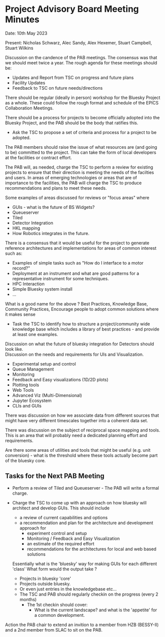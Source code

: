 # Project Advisory Board Meeting Minutes

Date: 10th May 2023

Present: Nicholas Schwarz, Alec Sandy, Alex Hexemer, Stuart Campbell, Stuart Wilkins

Discussion on the candence of the PAB meetings.  The consensus was that we should meet twice a year.
The rough agenda for these meetings should be:
  * Updates and Report from TSC on progress and future plans
  * Facility Updates
  * Feedback to TSC on future needs/directions

There should be regular (ideally in person) workshop for the Bluesky Project as a whole.  These could follow the rough format and schedule of the EPICS Collaboration
Meetings. 

There should be a process for projects to become officially adopted into the Bluesky Project, and the PAB should be the body that ratifies this. 
- Ask the TSC to propose a set of criteria and process for a project to be adopted. 

The PAB members should raise the issue of what resources are (and going to be) committed to the project.  This can take the form of local developers
at the facilities or contract effort.  

The PAB will, as needed, charge the TSC to perform a review for existing projects to ensure that their direction is meeting the needs of the facilties and users. 
In areas of emerging technologies or areas that are of importance to the facilities, the PAB will charge the TSC to produce recommendations and plans to 
meet these needs.  

Some examples of areas discussed for reviews or "focus areas" where 
* GUIs - what is the future of BS Widgets?
* Queueserver 
* Tiled 
* Detector Integration
* HKL mapping
* How Robotics integrates in the future.

There is a consensus that it would be useful for the project to generate reference architectures and implementations for areas of common interest such as:
 * Examples of simple tasks such as "How do I interface to a motor record?"
 * Deployment at an instrument and what are good patterns for a representative instrument for some techniques.
 * HPC Interaction
 * Simple Bluesky system install
 * ...

What is a good name for the above ?  Best Practices, Knowledge Base, Community Practices, 
Encourage people to adopt common solutions where it makes sense
- Task the TSC to identify how to structure a project/community wide knowledge base which includes a library of best practices - and provide at least one examples. 

Discussion on what the future of bluesky integration for Detectors should look like.   
Discussion on the needs and requirements for UIs and Visualization. 
 * Experimental setup and control
 * Queue Management
 * Monitoring
 * Feedback and Easy visualizations (1D/2D plots) 
 * Plotting tools
 * Web Tools
 * Advanced Viz (Multi-Dimensional)
 * Jupyter Ecosystem
 * CLIs and GUIs 

There was discussion on how we associate data from different sources that might have very different timescales together into a coherent data set. 

There was discussion on the subject of reciprocal space mapping and tools.  This is an area that will probably need a dedicated planning effort and requirements. 

Are there some areas of utilities and tools that might be useful (e.g. unit conversion) - what is the threshold 
where these tools actually become part of the bluesky core.

## Tasks for the Next PAB Meeting

* Perform a review of Tiled and Queueserver - The PAB will write a formal charge. 

* Charge the TSC to come up with an approach on how bluesky will architect and develop GUIs.  This should include
  - a review of current capabilities and options
  - a recommendation and plan for the architecture and development approach for 
    - experiment control and setup
    - Monitoring / Feedback and Easy Visualization
    - an estimate of the required effort
    - recommendations for the architectures for local and web based solutions
  
  Essentially what is the 'bluesky' way for making GUIs for each different 'class' 
  What form would the output take ? 
  - Projects in bluesky 'core' 
  - Projects outside bluesky. 
  - Or even just entries in the knowledgebase etc...
  - The TSC and PAB should regularly checkin on the progress (every 2 months)
    - The 1st checkin should cover:
      - What is the current landscape? and what is the 'appetite' for a common development.  


Action the PAB chair to extend an invition to a member from HZB (BESSY-II) and a 2nd member from SLAC to sit on the PAB. 



